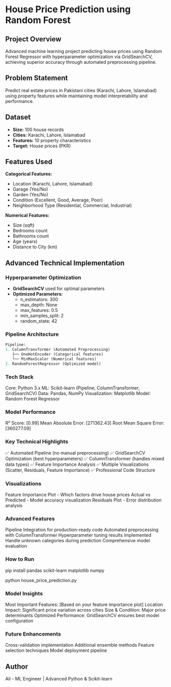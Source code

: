 # House Price Prediction using Random Forest

## Project Overview
Advanced machine learning project predicting house prices using Random Forest Regressor with hyperparameter optimization via GridSearchCV, achieving superior accuracy through automated preprocessing pipeline.

## Problem Statement
Predict real estate prices in Pakistani cities (Karachi, Lahore, Islamabad) using property features while maintaining model interpretability and performance.

## Dataset
- **Size:** 100 house records
- **Cities:** Karachi, Lahore, Islamabad
- **Features:** 10 property characteristics
- **Target:** House prices (PKR)

## Features Used
**Categorical Features:**
- Location (Karachi, Lahore, Islamabad)
- Garage (Yes/No)
- Garden (Yes/No)  
- Condition (Excellent, Good, Average, Poor)
- Neighborhood Type (Residential, Commercial, Industrial)

**Numerical Features:**
- Size (sqft)
- Bedrooms count
- Bathrooms count
- Age (years)
- Distance to City (km)

## Advanced Technical Implementation

### Hyperparameter Optimization
- **GridSearchCV** used for optimal parameters
- **Optimized Parameters:**
  - n_estimators: 300
  - max_depth: None
  - max_features: 0.5
  - min_samples_split: 2
  - random_state: 42

### Pipeline Architecture
```python
Pipeline:
1. ColumnTransformer (Automated Preprocessing)
   ├── OneHotEncoder (Categorical features)
   └── MinMaxScaler (Numerical features)
2. RandomForestRegressor (Optimized model)
```
### Tech Stack
Core: Python 3.x
ML: Scikit-learn (Pipeline, ColumnTransformer, GridSearchCV)
Data: Pandas, NumPy
Visualization: Matplotlib
Model: Random Forest Regressor

### Model Performance
R² Score: [0.99]
Mean Absolute Error: [271362.43]
Root Mean Square Error: [360277.09]

### Key Technical Highlights
✅ Automated Pipeline (no manual preprocessing)
✅ GridSearchCV Optimization (best hyperparameters)
✅ ColumnTransformer (handles mixed data types)
✅ Feature Importance Analysis
✅ Multiple Visualizations (Scatter, Residuals, Feature Importance)
✅ Professional Code Structure

### Visualizations
Feature Importance Plot - Which factors drive house prices
Actual vs Predicted - Model accuracy visualization
Residuals Plot - Error distribution analysis

### Advanced Features
Pipeline Integration for production-ready code
Automated preprocessing with ColumnTransformer
Hyperparameter tuning results implemented
Handle unknown categories during prediction
Comprehensive model evaluation

### How to Run
pip install pandas scikit-learn matplotlib numpy

python house_price_prediction.py

### Model Insights
Most Important Features: [Based on your feature importance plot]
Location Impact: Significant price variation across cities
Size & Condition: Major price determinants
Optimized Performance: GridSearchCV ensures best model configuration

### Future Enhancements
Cross-validation implementation
Additional ensemble methods
Feature selection techniques
Model deployment pipeline

## Author
Ali - ML Engineer | Advanced Python & Scikit-learn
